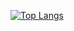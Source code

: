 

[![Top Langs](https://github-readme-stats.vercel.app/api/top-langs/?username=atn95&layout=compact)](https://github.com/anuraghazra/github-readme-stats)
